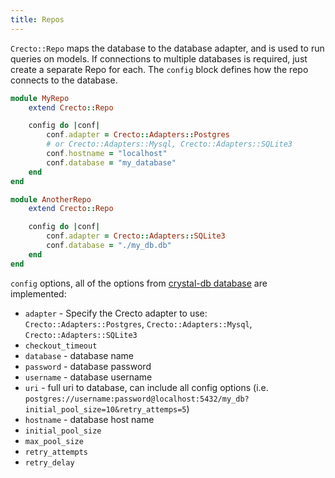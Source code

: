 ```yaml
---
title: Repos
---
```


`Crecto::Repo` maps the database to the database adapter, and is used to run queries on models.  If connections to multiple databases is required, just create a separate Repo for each.  The `config` block defines how the repo connects to the database.

```ruby
module MyRepo
    extend Crecto::Repo

    config do |conf|
        conf.adapter = Crecto::Adapters::Postgres
        # or Crecto::Adapters::Mysql, Crecto::Adapters::SQLite3
        conf.hostname = "localhost"
        conf.database = "my_database"
    end
end

module AnotherRepo
    extend Crecto::Repo

    config do |conf|
        conf.adapter = Crecto::Adapters::SQLite3
        conf.database = "./my_db.db"
    end
end
```

`config` options, all of the options from [crystal-db database](http://crystal-lang.github.io/crystal-db/api/latest/DB/Database.html) are implemented:

* `adapter` - Specify the Crecto adapter to use: `Crecto::Adapters::Postgres`, `Crecto::Adapters::Mysql`, `Crecto::Adapters::SQLite3`
* `checkout_timeout`
* `database` - database name
* `password` - database password
* `username` - database username
* `uri` - full uri to database, can include all config options \(i.e. `postgres://username:password@localhost:5432/my_db?initial_pool_size=10&retry_attemps=5`\)
* `hostname` - database host name
* `initial_pool_size`
* `max_pool_size`
* `retry_attempts`
* `retry_delay`
